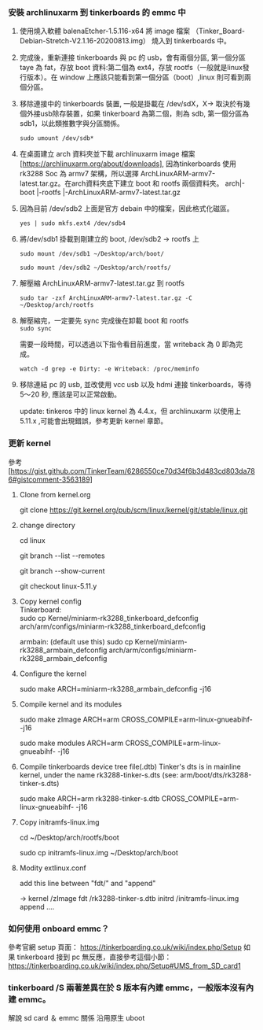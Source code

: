 ### 安裝 archlinuxarm 到 tinkerboards 的 emmc 中

1. 使用燒入軟體 balenaEtcher-1.5.116-x64 將 image
檔案 （Tinker_Board-Debian-Stretch-V2.1.16-20200813.img）
燒入到 tinkerboards 中。

2. 完成後，重新連接 tinkerboards 與 pc 的 usb，會有兩個分區,
第一個分區taye 為 fat，存放 boot 資料:第二個為 ext4，存放 rootfs（一般就是linux發行版本）。在 window 上應該只能看到第一個分區（boot）,linux 則可看到兩個分區。

3. 移除連接中的 tinkerboards 裝置, 一般是掛載在 /dev/sdX，X-> 取決於有幾個外接usb除存裝置，如果 tinkerboard 為第二個，則為 sdb, 第一個分區為 sdb1，以此類推數字與分區關係。

    `sudo umount /dev/sdb*`

4. 在桌面建立 arch 資料夾並下載 archlinuxarm image 檔案[https://archlinuxarm.org/about/downloads], 因為tinkerboards 使用 rk3288 Soc 為 armv7 架構，所以選擇 ArchLinuxARM-armv7-latest.tar.gz。在arch資料夾底下建立 boot 和 rootfs 兩個資料夾。
arch|-boot
    |-rootfs
    |-ArchLinuxARM-armv7-latest.tar.gz

5. 因為目前 /dev/sdb2 上面是官方 debain 中的檔案，因此格式化磁區。

    `yes | sudo mkfs.ext4 /dev/sdb4`

6. 將/dev/sdb1 掛載到剛建立的 boot, /dev/sdb2 -> rootfs 上 

    `sudo mount /dev/sdb1 ~/Desktop/arch/boot/`

    `sudo mount /dev/sdb2 ~/Desktop/arch/rootfs/`

7. 解壓縮 ArchLinuxARM-armv7-latest.tar.gz 到 rootfs

    `sudo tar -zxf ArchLinuxARM-armv7-latest.tar.gz -C ~/Desktop/arch/rootfs`

8. 解壓縮完，一定要先 sync 完成後在卸載 boot 和 rootfs  
    `sudo sync`
    
    需要一段時間，可以透過以下指令看目前進度，當 writeback 為 0 即為完成。
    
    `watch -d grep -e Dirty: -e Writeback: /proc/meminfo`

9. 移除連結 pc 的 usb, 並改使用 vcc usb 以及 hdmi 連接 tinkerboards，等待 5～20 秒, 應該是可以正常啟動。

    update: tinkeros 中的 linux kernel 為 4.4.x，但 archlinuxarm 以使用上 5.11.x ,可能會出現錯誤，參考更新 kernel 章節。
    
    <!-- end Kernel panic - not syncing: VFS: Unable to mount root fs on unknown-block(0,0) archlinux arm  -->

<!-- 8. 更新 boot/extlinux 中的 extlinux.conf -->
### 更新 kernel

參考[https://gist.github.com/TinkerTeam/6286550ce70d34f6b3d483cd803da786#gistcomment-3563189]

1. Clone from kernel.org

    git clone https://git.kernel.org/pub/scm/linux/kernel/git/stable/linux.git
2. change directory

    cd linux 

    git branch --list --remotes
    
    git branch --show-current

    git checkout linux-5.11.y

3. Copy kernel config  
    Tinkerboard:    
    sudo cp Kernel/miniarm-rk3288_tinkerboard_defconfig arch/arm/configs/miniarm-rk3288_tinkerboard_defconfig

    armbain: (default use this)
    sudo cp Kernel/miniarm-rk3288_armbain_defconfig arch/arm/configs/miniarm-rk3288_armbain_defconfig

4. Configure the kernel
    
    sudo make ARCH=miniarm-rk3288_armbain_defconfig -j16

5. Compile kernel and its modules
    
    sudo make zImage ARCH=arm CROSS_COMPILE=arm-linux-gnueabihf- -j16

    sudo make modules ARCH=arm CROSS_COMPILE=arm-linux-gnueabihf- -j16

6. Compile tinkerboards device tree file(.dtb) 
Tinker's dts is in mainline kernel, under the name rk3288-tinker-s.dts
(see: arm/boot/dts/rk3288-tinker-s.dts)

    sudo make ARCH=arm rk3288-tinker-s.dtb CROSS_COMPILE=arm-linux-gnueabihf- -j16

7. Copy initramfs-linux.img

   cd ~/Desktop/arch/rootfs/boot

   sudo cp initramfs-linux.img ~/Desktop/arch/boot

8. Modity extlinux.conf

    add this line between "fdt/" and "append"

    ->  kernel /zImage
        fdt /rk3288-tinker-s.dtb
        initrd /initramfs-linux.img
        append ....



### 如何使用 onboard emmc？
參考官網 setup 頁面：
https://tinkerboarding.co.uk/wiki/index.php/Setup
如果 tinkerboard 接到 pc 無反應，直接參考這個小節：
https://tinkerboarding.co.uk/wiki/index.php/Setup#UMS_from_SD_card1

### tinkerboard /S 兩著差異在於 S 版本有內建 emmc，一般版本沒有內建 emmc。

解說 sd card ＆ emmc 關係
沿用原生 uboot 
